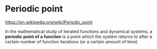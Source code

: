 # Periodic point

https://en.wikipedia.org/wiki/Periodic_point

In the mathematical study of iterated functions and dynamical systems, a **periodic point of a function** is a point which the system returns to after a certain number of function iterations (or a certain amount of time).
